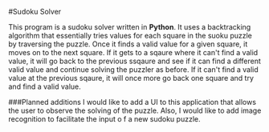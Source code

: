 #Sudoku Solver

This program is a sudoku solver written in **Python**. It uses a backtracking algorithm that essentially tries values for each square in the suoku puzzle by traversing the puzzle. Once it finds a valid value for a given square, it moves on to the next square. If it gets to a sqaure where it can't find a valid value, it will go back to the previous ssqaure and see if it can find a different valid value and continue solving the puzzler as before. If it can't find a valid value at the previous sqaure, it will once more go back one square and try and find a valid value.

###Planned additions
 I would like to add a UI to this application that allows the user to observe the solving of the puzzle. Also, I would like to add image recognition to facilitate the input o f a new sudoku puzzle.
